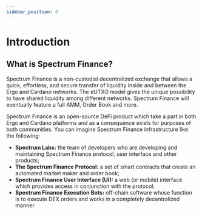 ```yaml
---
sidebar_position: 0
---
```


# Introduction

## What is Spectrum Finance?

Spectrum Finance is a non-custodial decentralized exchange that allows a quick, effortless, and secure
transfer of liquidity inside and between the Ergo and Cardano networks. The eUTXO model gives the unique possibility to have shared
liquidity among different networks. Spectrum Finance will eventually feature a full AMM, Order Book and more.

Spectrum Finance is an open-source DeFi product which take a part in both Ergo and Cardano platforms and as a
consequence exists for purposes of both communities. You can imagine Spectrum Finance infrastructure like the following:

- **Spectrum Labs:** the team of developers who are developing and maintaining Spectrum Finance protocol, user interface and other
  products;
- **The Spectrum Finance Protocol:** a set of smart contracts that create an automated market maker and order book;
- **Spectrum Finance User Interface (UI):** a web (or mobile) interface which provides access in conjunction with the protocol;
- **Spectrum Finance Execution Bots:** off-chain software whose function is to execute DEX orders and works in a completely
  decentralized manner.

